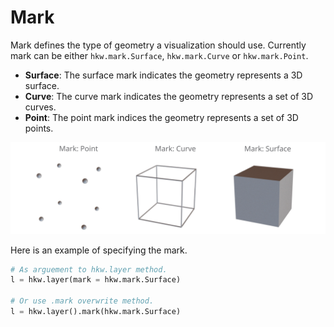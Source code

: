 # Mark

Mark defines the type of geometry a visualization should use. Currently mark can be either
`hkw.mark.Surface`, `hkw.mark.Curve` or `hkw.mark.Point`.

* __Surface__: The surface mark indicates the geometry represents a 3D surface.
* __Curve__: The curve mark indicates the geometry represents a set of 3D curves.
* __Point__: The point mark indices the geometry represents a set of 3D points.

![Mark](../images/mark.svg)

Here is an example of specifying the mark.

```py
# As arguement to hkw.layer method.
l = hkw.layer(mark = hkw.mark.Surface)

# Or use .mark overwrite method.
l = hkw.layer().mark(hkw.mark.Surface)
```
